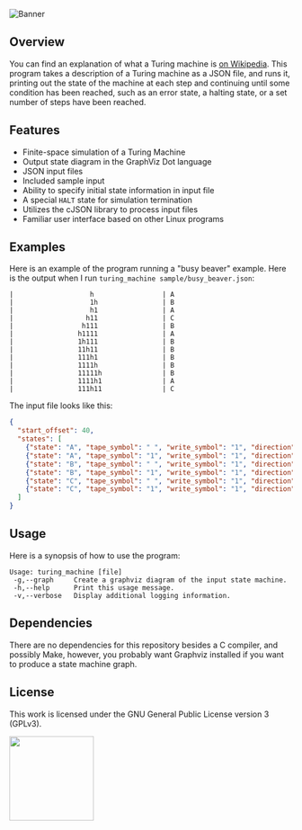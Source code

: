![Banner](https://s-christy.com/status-banner-service/turing-machine/banner-slim.svg)

## Overview

You can find an explanation of what a Turing machine is [on
Wikipedia](https://en.wikipedia.org/wiki/Turing_machine). This program takes a
description of a Turing machine as a JSON file, and runs it, printing out the
state of the machine at each step and continuing until some condition has been
reached, such as an error state, a halting state, or a set number of steps have
been reached.

## Features

- Finite-space simulation of a Turing Machine
- Output state diagram in the GraphViz Dot language
- JSON input files
- Included sample input
- Ability to specify initial state information in input file
- A special `HALT` state for simulation termination
- Utilizes the cJSON library to process input files
- Familiar user interface based on other Linux programs

## Examples

Here is an example of the program running a "busy beaver" example. Here is the
output when I run `turing_machine sample/busy_beaver.json`:

```
|                   h                 | A
|                   1h                | B
|                   h1                | A
|                  h11                | C
|                 h111                | B
|                h1111                | A
|                1h111                | B
|                11h11                | B
|                111h1                | B
|                1111h                | B
|                11111h               | B
|                1111h1               | A
|                111h11               | C
```

The input file looks like this:

```json
{
  "start_offset": 40,
  "states": [
    {"state": "A", "tape_symbol": " ", "write_symbol": "1", "direction": "R", "next_state": "B"},
    {"state": "A", "tape_symbol": "1", "write_symbol": "1", "direction": "L", "next_state": "C"},
    {"state": "B", "tape_symbol": " ", "write_symbol": "1", "direction": "L", "next_state": "A"},
    {"state": "B", "tape_symbol": "1", "write_symbol": "1", "direction": "R", "next_state": "B"},
    {"state": "C", "tape_symbol": " ", "write_symbol": "1", "direction": "L", "next_state": "B"},
    {"state": "C", "tape_symbol": "1", "write_symbol": "1", "direction": "R", "next_state": "HALT"}
  ]
}
```

## Usage

Here is a synopsis of how to use the program:

```
Usage: turing_machine [file]
 -g,--graph     Create a graphviz diagram of the input state machine.
 -h,--help      Print this usage message.
 -v,--verbose   Display additional logging information.
```

## Dependencies

There are no dependencies for this repository besides a C compiler, and possibly
Make, however, you probably want Graphviz installed if you want to produce a
state machine graph.

## License

This work is licensed under the GNU General Public License version 3 (GPLv3).

[<img src="https://s-christy.com/status-banner-service/GPLv3_Logo.svg" width="150" />](https://www.gnu.org/licenses/gpl-3.0.en.html)
